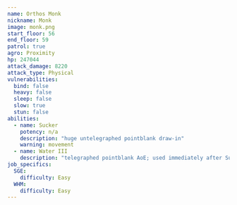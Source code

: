 ```yaml
---
name: Orthos Monk
nickname: Monk
image: monk.png
start_floor: 56
end_floor: 59
patrol: true
agro: Proximity
hp: 247044
attack_damage: 8220
attack_type: Physical
vulnerabilities:
  bind: false
  heavy: false
  sleep: false
  slow: true
  stun: false
abilities:
  - name: Sucker
    potency: n/a
    description: "huge untelegraphed pointblank draw-in"
    warning: movement
  - name: Water III
    description: "telegraphed pointblank AoE; used immediately after Sucker"
job_specifics:
  SGE:
    difficulty: Easy
  WHM:
    difficulty: Easy
---
```

